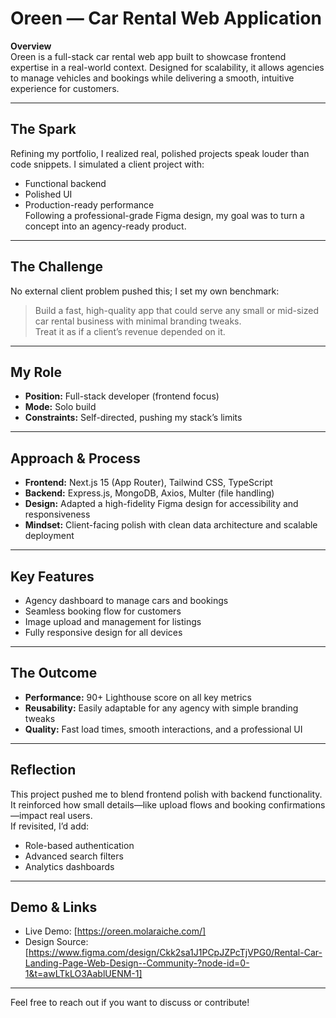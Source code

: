 # Oreen — Car Rental Web Application

**Overview**  
Oreen is a full-stack car rental web app built to showcase frontend expertise in a real-world context. Designed for scalability, it allows agencies to manage vehicles and bookings while delivering a smooth, intuitive experience for customers.

---

## The Spark  
Refining my portfolio, I realized real, polished projects speak louder than code snippets. I simulated a client project with:  
- Functional backend  
- Polished UI  
- Production-ready performance  
Following a professional-grade Figma design, my goal was to turn a concept into an agency-ready product.

---

## The Challenge  
No external client problem pushed this; I set my own benchmark:  
> Build a fast, high-quality app that could serve any small or mid-sized car rental business with minimal branding tweaks.  
Treat it as if a client’s revenue depended on it.

---

## My Role  
- **Position:** Full-stack developer (frontend focus)  
- **Mode:** Solo build  
- **Constraints:** Self-directed, pushing my stack’s limits

---

## Approach & Process  
- **Frontend:** Next.js 15 (App Router), Tailwind CSS, TypeScript  
- **Backend:** Express.js, MongoDB, Axios, Multer (file handling)  
- **Design:** Adapted a high-fidelity Figma design for accessibility and responsiveness  
- **Mindset:** Client-facing polish with clean data architecture and scalable deployment

---

## Key Features  
- Agency dashboard to manage cars and bookings  
- Seamless booking flow for customers  
- Image upload and management for listings  
- Fully responsive design for all devices

---

## The Outcome  
- **Performance:** 90+ Lighthouse score on all key metrics  
- **Reusability:** Easily adaptable for any agency with simple branding tweaks  
- **Quality:** Fast load times, smooth interactions, and a professional UI

---

## Reflection  
This project pushed me to blend frontend polish with backend functionality. It reinforced how small details—like upload flows and booking confirmations—impact real users.  
If revisited, I’d add:  
- Role-based authentication  
- Advanced search filters  
- Analytics dashboards

---

## Demo & Links  
- Live Demo: [https://oreen.molaraiche.com/]  
- Design Source: [https://www.figma.com/design/Ckk2sa1J1PCpJZPcTjVPG0/Rental-Car-Landing-Page-Web-Design--Community-?node-id=0-1&t=awLTkLO3AablUENM-1]  

---

Feel free to reach out if you want to discuss or contribute!
